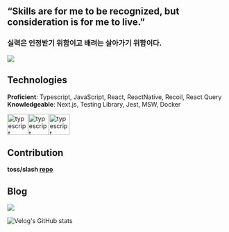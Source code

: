 ## “Skills are for me to be recognized, but consideration is for me to live.” 
### 실력은 인정받기 위함이고 배려는 살아가기 위함이다. 
<a href="https://www.linkedin.com/in/devherb/">
<img src="https://img.shields.io/badge/LinkedIn-0A66C2?style=for-the-badge&logo=LinkedIn&logoColor=white">
<a/>

## Technologies
**Proficient**: Typescript, JavaScript, React, ReactNative, Recoil, React Query<br/>
**Knowledgeable**: Next.js, Testing Library, Jest, MSW, Docker
<div style="display:flex;">
  <img src="https://media.giphy.com/media/MhAjImzXlNF5r7m3O5/giphy.gif" alt="typescript" width="48px" height="48px" />
  <img src="https://media.giphy.com/media/ln7z2eWriiQAllfVcn/giphy.gif" alt="typescript" width="48px" height="48px" />
  <img src="https://media.giphy.com/media/eNAsjO55tPbgaor7ma/giphy.gif" alt="typescript" width="48px" height="48px" />
</div>

## Contribution
**toss/slash [repo](https://github.com/toss/slash)**

## Blog
<a href="https://velog.io/@hhhminme">
<img src="https://img.shields.io/badge/velog-20C997?style=for-the-badge&logo=Velog&logoColor=white">
<a/>

![Velog's GitHub stats](https://velog-readme-stats.vercel.app/api/list?name=hhhminme)

